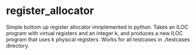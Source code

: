 # register_allocator
Simple bottom up register allocator imnplemented in python. Takes an ILOC program with virtual registers and an integer k, and produces a new ILOC program that uses k physical registers. Works for all testcases in ./testcases directory.
